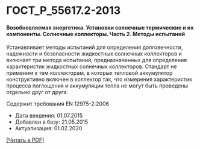 # ГОСТ_Р_55617.2-2013

#### Возобновляемая энергетика. Установки солнечные термические и их компоненты. Солнечные коллекторы. Часть 2. Методы испытаний

Устанавливает методы испытаний для определения долговечности, надежности и безопасности жидкостных солнечных коллекторов и включает три метода испытаний, предназначенных для определения характеристик жидкостных солнечных коллекторов. Стандарт не применим к тем коллекторам, в которых тепловой аккумулятор конструктивно включен в коллектор так, что измерения характеристик процесса поглощения и аккумуляции тепла не могут быть проведены отдельно друг от друга.

Содержит требования EN 12975-2:2006

- Дата введения: 01.07.2015
- Добавлен в базу: 21.05.2015
- Актуализация: 01.02.2020

<a onclick="openFileCallback('https://standartgost.ru/g/ГОСТ_Р_55617.2-2013.pdf', 'ГОСТ_Р_55617.2-2013.pdf');" href="#">[Читать в PDF]</a>